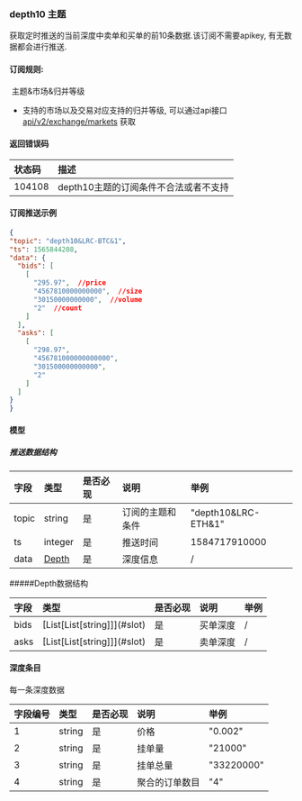 ### depth10 主题

  获取定时推送的当前深度中卖单和买单的前10条数据.该订阅不需要apikey, 有无数据都会进行推送.

####   订阅规则: 

​ 主题&市场&归并等级

- 支持的市场以及交易对应支持的归并等级, 可以通过api接口[api/v2/exchange/markets](../dex_apis/getMarkets.md) 获取

#### 返回错误码

| 状态码 |                 描述                  |
| :---- | :----------------------------------- |
| 104108 | depth10主题的订阅条件不合法或者不支持 |

####   订阅推送示例

  ```json
{
  "topic": "depth10&LRC-BTC&1",
  "ts": 1565844208,
  "data": {
    "bids": [
      [
        "295.97",  //price
        "4567810000000000",  //size
        "30150000000000",  //volume
        "2"  //count
      ]
    ],
    "asks": [
      [
        "298.97",
        "456781000000000000",
        "301500000000000",
        "2"
      ]
    ]
  }
}
  ```

#### 模型

##### 推送数据结构

| 字段  |      类型       | 是否必现 |       说明       |        举例         |
| :--- | :------------- | :------ | :-------------- | :----------------- |
| topic |     string      |    是    | 订阅的主题和条件 | "depth10&LRC-ETH&1" |
|  ts   |     integer     |    是    |     推送时间     |    1584717910000    |
| data  | [Depth](#depth) |    是    |     深度信息     |          /          |

#####<span id="depth">Depth数据结构</span>

| 字段 | 类型                           | 是否必现 | 说明     | 举例 |
| :---- | :------------------------------ | :-------- | :-------- | :---- |
| bids | [List\[List\[string\]]](#slot) | 是       | 买单深度 | /    |
| asks | [List\[List\[string\]]](#slot) | 是       | 卖单深度 | /    |

#### <span id = "slot">深度条目</span>

每一条深度数据

| 字段编号 | 类型   | 是否必现 | 说明           | 举例       |
| :------ | :------ | :-------- | :-------------- | :---------- |
|    1     | string | 是       | 价格           | "0.002"    |
|    2     | string | 是       | 挂单量         | "21000"    |
|    3     | string | 是       | 挂单总量       | "33220000" |
|    4     | string | 是       | 聚合的订单数目 | "4"        |
